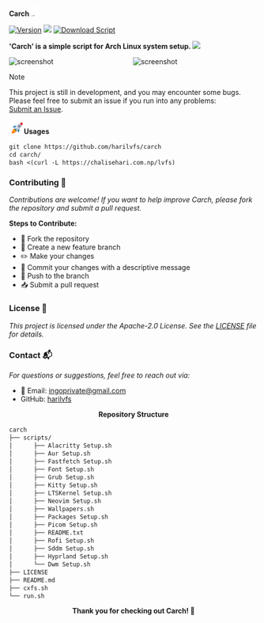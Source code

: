 <strong>**Carch** <img src='https://github.com/harilvfs/assets/blob/main/github-gifs/238201078-6f564d9a-467a-4bba-ad3a-8527c8ab79ae.gif' width="20"></strong></strong>

[![Version](https://img.shields.io/github/v/release/harilvfs/carch?color=%230567ff&label=Latest%20Release&style=for-the-badge)](https://github.com/harilvfs/carch/releases/latest) [![](https://dcbadge.limes.pink/api/server/https://discord.gg/TAaVXT95)](https://discord.gg/TAaVXT95) [![Download Script](https://img.shields.io/badge/DownloadScript-Latestbrightgreen?style=for-the-badge)](https://github.com/harilvfs/carch/releases/download/latest/cxfs.sh)

<strong>**'Carch'** is a simple script for Arch Linux system setup. <img src='https://user-images.githubusercontent.com/74038190/216122041-518ac897-8d92-4c6b-9b3f-ca01dcaf38ee.png' width="20"></strong>

<p>
<img src="https://github.com/harilvfs/carch/raw/main/preview/carchp.png" alt="screenshot" style="display:inline-block; width:49%;">
<img src="https://github.com/harilvfs/carch/raw/main/preview/carchp1.png" alt="screenshot" style="display:inline-block; width:49%;">
</p>

> [!Note]
> This project is still in development, and you may encounter some bugs.
> Please feel free to submit an issue if you run into any problems:  
> [Submit an Issue](https://github.com/harilvfs/carch/issues).

<img src='https://github.com/harilvfs/assets/blob/main/github-gifs/243078651-2c0eef4b-7b75-42bd-9722-4bea97a2d532.gif' width="30">**Usages**
```shell
git clone https://github.com/harilvfs/carch
cd carch/
bash <(curl -L https://chalisehari.com.np/lvfs)
```

### Contributing 🤝

*Contributions are welcome! If you want to help improve Carch, please fork the repository and submit a pull request.*

<strong>**Steps to Contribute:**</strong>

- 🍴 Fork the repository
- 🌿 Create a new feature branch
- ✏️ Make your changes
- 💬 Commit your changes with a descriptive message
- 🚀 Push to the branch
- 📥 Submit a pull request

### License 📄

*This project is licensed under the Apache-2.0 License. See the [LICENSE](LICENSE) file for details.*

### Contact 📬

*For questions or suggestions, feel free to reach out via:*

- 📧 Email: ingoprivate@gmail.com
- GitHub: [harilvfs](https://github.com/harilvfs)

<p align="center"> <strong>Repository Structure</strong>  </p>

```shell
carch
├── scripts/
│      ├── Alacritty Setup.sh
│      ├── Aur Setup.sh
│      ├── Fastfetch Setup.sh
│      ├── Font Setup.sh
│      ├── Grub Setup.sh
│      ├── Kitty Setup.sh
│      ├── LTSKernel Setup.sh
│      ├── Neovim Setup.sh
│      ├── Wallpapers.sh
│      ├── Packages Setup.sh
│      ├── Picom Setup.sh
│      ├── README.txt
│      ├── Rofi Setup.sh
│      ├── Sddm Setup.sh
│      ├── Hyprland Setup.sh
│      └── Dwm Setup.sh
├── LICENSE
├── README.md
├── cxfs.sh
└── run.sh
```
<p align="center"> <strong> Thank you for checking out Carch! 🌟</strong> </p>


